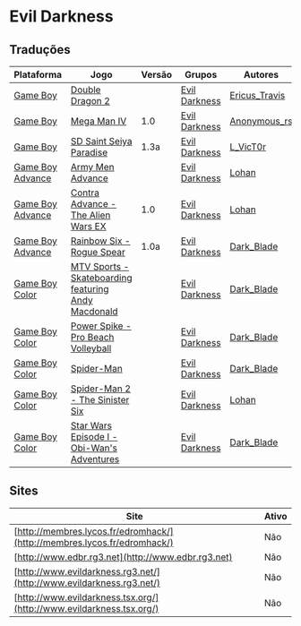 # Evil Darkness

## Traduções

| Plataforma | Jogo | Versão | Grupos | Autores |
| ----------- | ----------- | ----------- | ----------- | ----------- |
| [Game Boy](../../traducoes/game-boy/) | [Double Dragon 2](../../traducoes/game-boy/double-dragon-2_ericus_travis/) |  | [Evil Darkness](../../grupos/evil-darkness/) | [Ericus\_Travis](../../autores/ericus_travis/) |
| [Game Boy](../../traducoes/game-boy/) | [Mega Man IV](../../traducoes/game-boy/mega-man-iv_anonymous_rs/) | 1.0 | [Evil Darkness](../../grupos/evil-darkness/) | [Anonymous\_rs](../../autores/anonymous_rs/) |
| [Game Boy](../../traducoes/game-boy/) | [SD Saint Seiya Paradise](../../traducoes/game-boy/sd-saint-seiya-paradise_l_vict0r/) | 1.3a | [Evil Darkness](../../grupos/evil-darkness/) | [L\_VicT0r](../../autores/l_vict0r/) |
| [Game Boy Advance](../../traducoes/game-boy-advance/) | [Army Men Advance](../../traducoes/game-boy-advance/army-men-advance_lohan/) |  | [Evil Darkness](../../grupos/evil-darkness/) | [Lohan](../../autores/lohan/) |
| [Game Boy Advance](../../traducoes/game-boy-advance/) | [Contra Advance - The Alien Wars EX](../../traducoes/game-boy-advance/contra-advance-the-alien-wars-ex_lohan/) | 1.0 | [Evil Darkness](../../grupos/evil-darkness/) | [Lohan](../../autores/lohan/) |
| [Game Boy Advance](../../traducoes/game-boy-advance/) | [Rainbow Six - Rogue Spear](../../traducoes/game-boy-advance/rainbow-six-rogue-spear_dark_blade/) | 1.0a | [Evil Darkness](../../grupos/evil-darkness/) | [Dark\_Blade](../../autores/dark_blade/) |
| [Game Boy Color](../../traducoes/game-boy-color/) | [MTV Sports - Skateboarding featuring Andy Macdonald](../../traducoes/game-boy-color/mtv-sports-skateboarding-featuring-andy-macdonald_dark_blade/) |  | [Evil Darkness](../../grupos/evil-darkness/) | [Dark\_Blade](../../autores/dark_blade/) |
| [Game Boy Color](../../traducoes/game-boy-color/) | [Power Spike - Pro Beach Volleyball](../../traducoes/game-boy-color/power-spike-pro-beach-volleyball_dark_blade/) |  | [Evil Darkness](../../grupos/evil-darkness/) | [Dark\_Blade](../../autores/dark_blade/) |
| [Game Boy Color](../../traducoes/game-boy-color/) | [Spider-Man](../../traducoes/game-boy-color/spider-man_dark_blade/) |  | [Evil Darkness](../../grupos/evil-darkness/) | [Dark\_Blade](../../autores/dark_blade/) |
| [Game Boy Color](../../traducoes/game-boy-color/) | [Spider-Man 2 - The Sinister Six](../../traducoes/game-boy-color/spider-man-2-the-sinister-six_lohan/) |  | [Evil Darkness](../../grupos/evil-darkness/) | [Lohan](../../autores/lohan/) |
| [Game Boy Color](../../traducoes/game-boy-color/) | [Star Wars Episode I - Obi-Wan's Adventures](../../traducoes/game-boy-color/star-wars-episode-i-obi-wans-adventures_dark_blade/) |  | [Evil Darkness](../../grupos/evil-darkness/) | [Dark\_Blade](../../autores/dark_blade/) |

## Sites

| Site | Ativo |
| ----------- | ----------- |
| [http://membres.lycos.fr/edromhack/](http://membres.lycos.fr/edromhack/) | Não |
| [http://www.edbr.rg3.net](http://www.edbr.rg3.net) | Não |
| [http://www.evildarkness.rg3.net/](http://www.evildarkness.rg3.net/) | Não |
| [http://www.evildarkness.tsx.org/](http://www.evildarkness.tsx.org/) | Não |